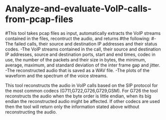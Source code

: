 # Analyze-and-evaluate-VoIP-calls-from-pcap-files

#This tool takes pcap files as input, automatically extracts the VoIP streams contained in the files, recontruct the audio, and returns #the following:
#-The failed calls, their source and destination IP addresses and their status codes.
-The VoIP streams contained in the call,  their source and destination IP addresses, source and destination ports,  start and end        times, codec in use, the number of the packets and their size in bytes, the minimum, average, maximum, and standard deviation of           the inter frame gap and jitter.
-The reconstructed audio that is saved as a WAV file.
-The plots of the waveform and the spectrum of the voice streams.
     
This tool reconstructs the audio in VoIP calls based on the SIP protocol for the most common codecs (G711,G722,G726,G729,GSM).
For G726 the tool reconstructs the audio when the byte order is little endian, when its big endian the reconstructed audio might be affected.
If other codecs are used then the tool will return only the information stated above without reconstructing the audio.





